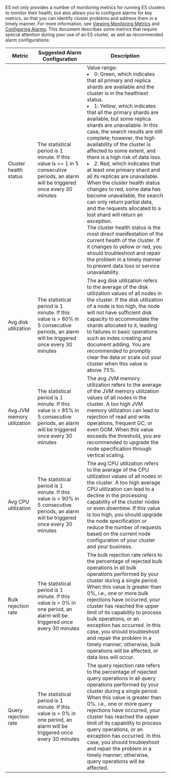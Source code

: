 ES not only provides a number of monitoring metrics for running ES clusters to monitor their health, but also allows you to configure alarms for key metrics, so that you can identify cluster problems and address them in a timely manner. For more information, see [Viewing Monitoring Metrics](https://intl.cloud.tencent.com/document/product/845/30947) and [Configuring Alarms](https://intl.cloud.tencent.com/document/product/845/30948).
This document describes some metrics that require special attention during your use of an ES cluster, as well as recommended alarm configurations:

|	Metric	|	Suggested Alarm Configuration	|	Description	|
|---------|---------|---------|
| Cluster health status | The statistical period is 1 minute. If this value is >= 1 in 5 consecutive periods, an alarm will be triggered once every 30 minutes | Value range: <li>0: Green, which indicates that all primary and replica shards are available and the cluster is in the healthiest status.</li><li>1: Yellow, which indicates that all the primary shards are available, but some replica shards are unavailable. In this case, the search results are still complete; however, the high availability of the cluster is affected to some extent, and there is a high risk of data loss.</li><li>2: Red, which indicates that at least one primary shard and all its replicas are unavailable. When the cluster health status changes to red, some data has become unavailable, the search can only return partial data, and the requests allocated to a lost shard will return an exception.</li>The cluster health status is the most direct manifestation of the current health of the cluster. If it changes to yellow or red, you should troubleshoot and repair the problem in a timely manner to prevent data loss or service unavailability. |
| Avg disk utilization | The statistical period is 1 minute. If this value is > 80% in 5 consecutive periods, an alarm will be triggered once every 30 minutes | The avg disk utilization refers to the average of the disk utilization values of all nodes in the cluster. If the disk utilization of a node is too high, the node will not have sufficient disk capacity to accommodate the shards allocated to it, leading to failures in basic operations such as index creating and document adding. You are recommended to promptly clear the data or scale out your cluster when this value is above 75%. |
| Avg JVM memory utilization | The statistical period is 1 minute. If this value is > 85% in 5 consecutive periods, an alarm will be triggered once every 30 minutes | The avg JVM memory utilization refers to the average of the JVM memory utilization values of all nodes in the cluster. A too high JVM memory utilization can lead to rejection of read and write operations, frequent GC, or even OOM. When this value exceeds the threshold, you are recommended to upgrade the node specification through vertical scaling. |
| Avg CPU utilization | The statistical period is 1 minute. If this value is > 90% in 5 consecutive periods, an alarm will be triggered once every 30 minutes | The avg CPU utilization refers to the average of the CPU utilization values of all nodes in the cluster. A too high average CPU utilization can lead to a decline in the processing capability of the cluster nodes or even downtime. If this value is too high, you should upgrade the node specification or reduce the number of requests based on the current node configuration of your cluster and your business. |
| Bulk rejection rate | The statistical period is 1 minute. If this value is > 0% in one period, an alarm will be triggered once every 30 minutes | The bulk rejection rate refers to the percentage of rejected bulk operations in all bulk operations performed by your cluster during a single period. When this value is greater than 0%, i.e., one or more bulk rejections have occurred, your cluster has reached the upper limit of its capability to process bulk operations, or an exception has occurred. In this case, you should troubleshoot and repair the problem in a timely manner; otherwise, bulk operations will be affected, or data loss will occur. |
| Query rejection rate | The statistical period is 1 minute. If this value is > 0% in one period, an alarm will be triggered once every 30 minutes | The query rejection rate refers to the percentage of rejected query operations in all query operations performed by your cluster during a single period. When this value is greater than 0%, i.e., one or more query rejections have occurred, your cluster has reached the upper limit of its capability to process query operations, or an exception has occurred. In this case, you should troubleshoot and repair the problem in a timely manner; otherwise, query operations will be affected. |
